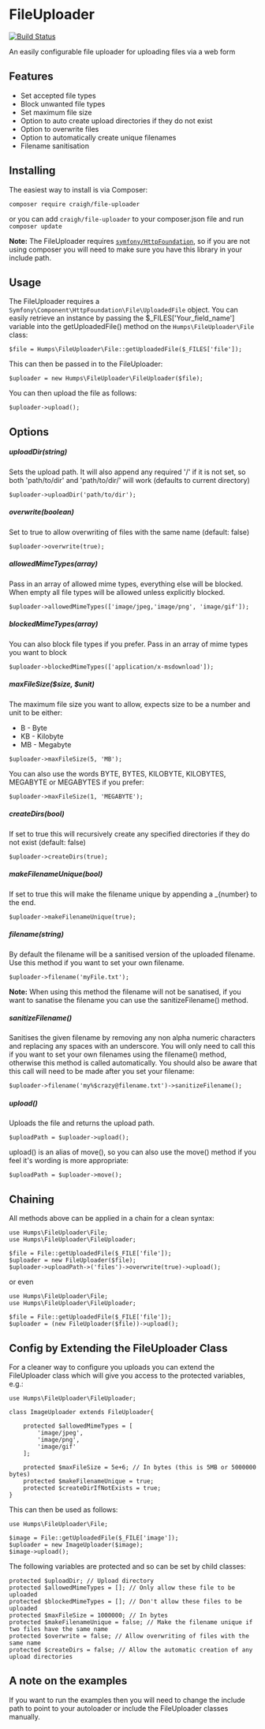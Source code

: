 # FileUploader

[![Build Status](https://travis-ci.org/craigh411/FileUploader.svg?branch=master)](https://travis-ci.org/craigh411/FileUploader)

An easily configurable file uploader for uploading files via a web form

## Features

- Set accepted file types
- Block unwanted file types
- Set maximum file size
- Option to auto create upload directories if they do not exist
- Option to overwrite files
- Option to automatically create unique filenames
- Filename sanitisation

## Installing

The easiest way to install is via Composer:

`composer require craigh/file-uploader`

or you can add `craigh/file-uploader` to your composer.json file and run `composer update`


**Note:** The FileUploader requires [`symfony/HttpFoundation`](https://github.com/symfony/HttpFoundation), so if you are not using composer you will need to
make sure you have this library in your include path.

## Usage

The FileUploader requires a `Symfony\Component\HttpFoundation\File\UploadedFile` object. You can easily retrieve an instance by passing the $_FILES['Your_field_name'] variable into the getUploadedFile() method
on the `Humps\FileUploader\File` class:

`$file = Humps\FileUploader\File::getUploadedFile($_FILES['file']);`

This can then be passed in to the FileUploader:

`$uploader = new Humps\FileUploader\FileUploader($file);`

You can then upload the file as follows:

`$uploader->upload();`

## Options

##### uploadDir(string)
Sets the upload path. It will also append any required '/' if it is not set, so both 'path/to/dir' and 'path/to/dir/' will work (defaults to current directory)

`$uploader->uploadDir('path/to/dir');`

##### overwrite(boolean)
Set to true to allow overwriting of files with the same name (default: false)

`$uploader->overwrite(true);`

##### allowedMimeTypes(array) 
Pass in an array of allowed mime types, everything else will be blocked. When empty all file types will be allowed unless
explicitly blocked.

`$uploader->allowedMimeTypes(['image/jpeg,'image/png', 'image/gif']);`

##### blockedMimeTypes(array)
You can also block file types if you prefer. Pass in an array of mime types you want to block

`$uploader->blockedMimeTypes(['application/x-msdownload']);`


##### maxFileSize($size, $unit)
The maximum file size you want to allow, expects size to be a number and unit to be either:
- B - Byte
- KB - Kilobyte
- MB - Megabyte

`$uploader->maxFileSize(5, 'MB');`

You can also use the words BYTE, BYTES, KILOBYTE, KILOBYTES, MEGABYTE or MEGABYTES if you prefer:

`$uploader->maxFileSize(1, 'MEGABYTE');`

##### createDirs(bool)
If set to true this will recursively create any specified directories if they do not exist (default: false)

`$uploader->createDirs(true);`

##### makeFilenameUnique(bool)
If set to true this will make the filename unique by appending a _{number} to the end.

`$uploader->makeFilenameUnique(true);`

##### filename(string)
By default the filename will be a sanitised version of the uploaded filename. Use this method if you want to set your own filename.

`$uploader->filename('myFile.txt');`

**Note:** When using this method the filename will not be sanatised, if you want to sanatise the filename you can use the sanitizeFilename() method.

##### sanitizeFilename()

Sanitises the given filename by removing any non alpha numeric characters and replacing any spaces with an underscore. You will only need to call this if you want to set your own filenames using the filename() method, otherwise this method is called automatically. You should also be aware that this call will need to be made after you set your filename:

```
$uploader->filename('my%$crazy@filename.txt')->sanitizeFilename();
```

##### upload() 
Uploads the file and returns the upload path.

`$uploadPath = $uploader->upload();`

upload() is an alias of move(), so you can also use the move() method if you feel it's wording is more appropriate:

`$uploadPath = $uploader->move();`

## Chaining

All methods above can be applied in a chain for a clean syntax:

```
use Humps\FileUploader\File;
use Humps\FileUploader\FileUploader;

$file = File::getUploadedFile($_FILE['file']);
$uploader = new FileUploader($file);
$uploader->uploadPath->('files')->overwrite(true)->upload();
```

or even

```
use Humps\FileUploader\File;
use Humps\FileUploader\FileUploader;

$file = File::getUploadedFile($_FILE['file']);
$uploader = (new FileUploader($file))->upload();
```

## Config by Extending the FileUploader Class

For a cleaner way to configure you uploads you can extend the FileUploader class which will give you access to the protected
variables, e.g.:

```
use Humps\FileUploader\FileUploader;

class ImageUploader extends FileUploader{

	protected $allowedMimeTypes = [
		'image/jpeg',
		'image/png',
		'image/gif'
	];
  
	protected $maxFileSize = 5e+6; // In bytes (this is 5MB or 5000000 bytes)
	protected $makeFilenameUnique = true;
	protected $createDirIfNotExists = true;
}
```

This can then be used as follows:

```
use Humps\FileUploader\File;

$image = File::getUploadedFile($_FILE['image']);
$uploader = new ImageUploader($image);
$image->upload();
```

The following variables are protected and so can be set by child classes:

```
protected $uploadDir; // Upload directory
protected $allowedMimeTypes = []; // Only allow these file to be uploaded
protected $blockedMimeTypes = []; // Don't allow these files to be uploaded
protected $maxFileSize = 1000000; // In bytes
protected $makeFilenameUnique = false; // Make the filename unique if two files have the same name
protected $overwrite = false; // Allow overwriting of files with the same name
protected $createDirs = false; // Allow the automatic creation of any upload directories
```

## A note on the examples

If you want to run the examples then you will need to change the include path to point to your autoloader or include the FileUploader classes manually.



